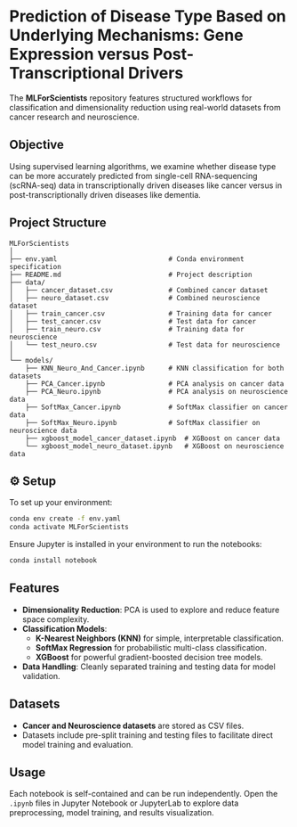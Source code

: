 # Prediction of Disease Type Based on Underlying Mechanisms: Gene Expression versus Post-Transcriptional Drivers 

The **MLForScientists** repository features structured workflows for classification and dimensionality reduction using real-world datasets from cancer research and neuroscience.

## Objective
Using supervised learning algorithms, we examine whether disease type can be more accurately predicted from single-cell RNA-sequencing (scRNA-seq) data in transcriptionally driven diseases like cancer versus in post-transcriptionally driven diseases like dementia. 

## Project Structure

```
MLForScientists
│
├── env.yaml                            # Conda environment specification
├── README.md                           # Project description
├── data/
│   ├── cancer_dataset.csv              # Combined cancer dataset
│   ├── neuro_dataset.csv               # Combined neuroscience dataset
│   ├── train_cancer.csv                # Training data for cancer
│   ├── test_cancer.csv                 # Test data for cancer
│   ├── train_neuro.csv                 # Training data for neuroscience
│   └── test_neuro.csv                  # Test data for neuroscience
│
└── models/
    ├── KNN_Neuro_And_Cancer.ipynb      # KNN classification for both datasets
    ├── PCA_Cancer.ipynb                # PCA analysis on cancer data
    ├── PCA_Neuro.ipynb                 # PCA analysis on neuroscience data
    ├── SoftMax_Cancer.ipynb            # SoftMax classifier on cancer data
    ├── SoftMax_Neuro.ipynb             # SoftMax classifier on neuroscience data
    ├── xgboost_model_cancer_dataset.ipynb  # XGBoost on cancer data
    └── xgboost_model_neuro_dataset.ipynb   # XGBoost on neuroscience data
```

## ⚙️ Setup

To set up your environment:

```bash
conda env create -f env.yaml
conda activate MLForScientists
```

Ensure Jupyter is installed in your environment to run the notebooks:

```bash
conda install notebook
```

## Features

- **Dimensionality Reduction**: PCA is used to explore and reduce feature space complexity.
- **Classification Models**:
  - **K-Nearest Neighbors (KNN)** for simple, interpretable classification.
  - **SoftMax Regression** for probabilistic multi-class classification.
  - **XGBoost** for powerful gradient-boosted decision tree models.
- **Data Handling**: Cleanly separated training and testing data for model validation.

## Datasets

- **Cancer and Neuroscience datasets** are stored as CSV files.
- Datasets include pre-split training and testing files to facilitate direct model training and evaluation.

## Usage

Each notebook is self-contained and can be run independently. Open the `.ipynb` files in Jupyter Notebook or JupyterLab to explore data preprocessing, model training, and results visualization.

